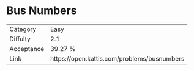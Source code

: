 # Bus Numbers

<table>
    <tr>
        <td>Category</td>
        <td>Easy</td>
    </tr>
    <tr>
        <td>Diffulty</td>
        <td>2.1</td>
    </tr>
    <tr>
        <td>Acceptance</td>
        <td>39.27 %</td>
    </tr>
    <tr>
        <td>Link</td>
        <td>https://open.kattis.com/problems/busnumbers</td>
    </tr>
</table>
